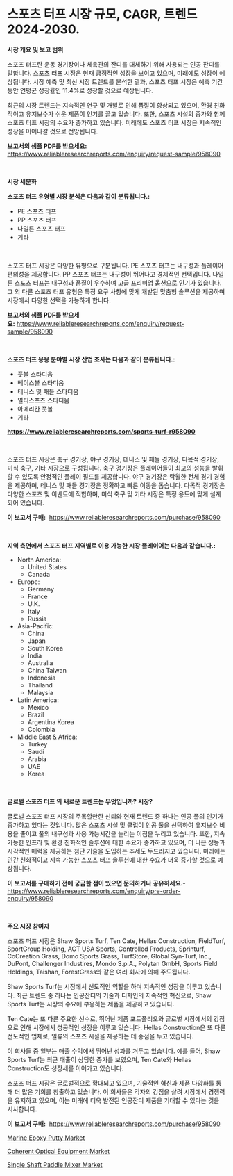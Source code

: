 <p><h1>스포츠 터프 시장 규모, CAGR, 트렌드 2024-2030.</h1></p><p><strong>시장 개요 및 보고 범위</strong></p>
<p><p>스포츠 터프란 운동 경기장이나 체육관의 잔디를 대체하기 위해 사용되는 인공 잔디를 말합니다. 스포츠 터프 시장은 현재 긍정적인 성장을 보이고 있으며, 미래에도 성장이 예상됩니다. 시장 예측 및 최신 시장 트렌드를 분석한 결과, 스포츠 터프 시장은 예측 기간 동안 연평균 성장률인 11.4%로 성장할 것으로 예상됩니다.</p><p>최근의 시장 트렌드는 지속적인 연구 및 개발로 인해 품질이 향상되고 있으며, 환경 친화적이고 유지보수가 쉬운 제품이 인기를 끌고 있습니다. 또한, 스포츠 시설의 증가와 함께 스포츠 터프 시장의 수요가 증가하고 있습니다. 미래에도 스포츠 터프 시장은 지속적인 성장을 이어나갈 것으로 전망됩니다.</p></p>
<p><strong>보고서의 샘플 PDF를 받으세요:</strong> <a href="https://www.reliableresearchreports.com/enquiry/request-sample/958090">https://www.reliableresearchreports.com/enquiry/request-sample/958090</a></p>
<p>&nbsp;</p>
<p><strong>시장 세분화</strong></p>
<p><strong>스포츠 터프 유형별 시장 분석은 다음과 같이 분류됩니다.:</strong></p>
<p><ul><li>PE 스포츠 터프</li><li>PP 스포츠 터프</li><li>나일론 스포츠 터프</li><li>기타</li></ul></p>
<p>&nbsp;</p>
<p><p>스포츠 터프 시장은 다양한 유형으로 구분됩니다. PE 스포츠 터프는 내구성과 플레이어 편의성을 제공합니다. PP 스포츠 터프는 내구성이 뛰어나고 경제적인 선택입니다. 나일론 스포츠 터프는 내구성과 품질이 우수하며 고급 프리미엄 옵션으로 인기가 있습니다. 그 외 다른 스포츠 터프 유형은 특정 요구 사항에 맞게 개발된 맞춤형 솔루션을 제공하며 시장에서 다양한 선택을 가능하게 합니다.</p></p>
<p><strong>보고서의 샘플 PDF를 받으세요:</strong>&nbsp;<a href="https://www.reliableresearchreports.com/enquiry/request-sample/958090">https://www.reliableresearchreports.com/enquiry/request-sample/958090</a></p>
<p>&nbsp;</p>
<p><strong> 스포츠 터프 응용 분야별 시장 산업 조사는 다음과 같이 분류됩니다.:</strong></p>
<p><ul><li>풋볼 스타디움</li><li>베이스볼 스타디움</li><li>테니스 및 패들 스타디움</li><li>멀티스포츠 스타디움</li><li>아메리칸 풋볼</li><li>기타</li></ul></p>
<p><strong><a href="https://www.reliableresearchreports.com/sports-turf-r958090">https://www.reliableresearchreports.com/sports-turf-r958090</a></strong></p>
<p>&nbsp;</p>
<p><p>스포츠 터프 시장은 축구 경기장, 야구 경기장, 테니스 및 패들 경기장, 다목적 경기장, 미식 축구, 기타 시장으로 구성됩니다. 축구 경기장은 플레이어들이 최고의 성능을 발휘할 수 있도록 안정적인 플레이 필드를 제공합니다. 야구 경기장은 탁월한 전체 경기 경험을 제공하며, 테니스 및 패들 경기장은 정확하고 빠른 이동을 돕습니다. 다목적 경기장은 다양한 스포츠 및 이벤트에 적합하며, 미식 축구 및 기타 시장은 특정 용도에 맞게 설계되어 있습니다.</p></p>
<p><strong>이 보고서 구매:</strong>&nbsp; <a href="https://www.reliableresearchreports.com/purchase/958090">https://www.reliableresearchreports.com/purchase/958090</a></p>
<p>&nbsp;</p>
<p><strong>지역 측면에서 스포츠 터프 지역별로 이용 가능한 시장 플레이어는 다음과 같습니다.:</strong></p>
<p><ul>
    <li>
        North America:
        <ul>
            <li>United States</li>
            <li>Canada</li>
        </ul>
    </li>
    <li>
        Europe:
        <ul>
            <li>Germany</li>
            <li>France</li>
            <li>U.K.</li>
            <li>Italy</li>
            <li>Russia</li>
        </ul>
    </li>
    <li>
        Asia-Pacific:
        <ul>
            <li>China</li>
            <li>Japan</li>
            <li>South Korea</li>
            <li>India</li>
            <li>Australia</li>
            <li>China Taiwan</li>
            <li>Indonesia</li>
            <li>Thailand</li>
            <li>Malaysia</li>
        </ul>
    </li>
    <li>
        Latin America:
        <ul>
            <li>Mexico</li>
            <li>Brazil</li>
            <li>Argentina Korea</li>
            <li>Colombia</li>
        </ul>
    </li>
    <li>
        Middle East & Africa:
        <ul>
            <li>Turkey</li>
            <li>Saudi</li>
            <li>Arabia</li>
            <li>UAE</li>
            <li>Korea</li>
        </ul>
    </li>
    </ul></p>
<p>&nbsp;</p>
<p><strong>글로벌 스포츠 터프 의 새로운 트렌드는 무엇입니까? 시장?</strong></p>
<p><p>글로벌 스포츠 터프 시장의 주목할만한 신뢰와 현재 트렌드 중 하나는 인공 풀의 인기가 증가하고 있다는 것입니다. 많은 스포츠 시설 및 클럽이 인공 풀을 선택하여 유지보수 비용을 줄이고 풀의 내구성과 사용 가능시간을 늘리는 이점을 누리고 있습니다. 또한, 지속 가능한 인프라 및 환경 친화적인 솔루션에 대한 수요가 증가하고 있으며, 더 나은 성능과 시각적인 매력을 제공하는 첨단 기술을 도입하는 추세도 두드러지고 있습니다. 미래에는 인간 친화적이고 지속 가능한 스포츠 터프 솔루션에 대한 수요가 더욱 증가할 것으로 예상됩니다.</p></p>
<p><strong>이 보고서를 구매하기 전에 궁금한 점이 있으면 문의하거나 공유하세요.</strong>- <a href="https://www.reliableresearchreports.com/enquiry/pre-order-enquiry/958090">https://www.reliableresearchreports.com/enquiry/pre-order-enquiry/958090</a></p>
<p>&nbsp;</p>
<p><strong>주요 시장 참여자</strong></p>
<p><p>스포츠 퍼프 시장은 Shaw Sports Turf, Ten Cate, Hellas Construction, FieldTurf, SportGroup Holding, ACT USA Sports, Controlled Products, Sprinturf, CoCreation Grass, Domo Sports Grass, TurfStore, Global Syn-Turf, Inc., DuPont, Challenger Industires, Mondo S.p.A., Polytan GmbH, Sports Field Holdings, Taishan, ForestGrass와 같은 여러 회사에 의해 주도됩니다. </p><p>Shaw Sports Turf는 시장에서 선도적인 역할을 하며 지속적인 성장을 이루고 있습니다. 최근 트렌드 중 하나는 인공잔디의 기술과 디자인의 지속적인 혁신으로, Shaw Sports Turf는 시장의 수요에 부응하는 제품을 제공하고 있습니다. </p><p>Ten Cate는 또 다른 주요한 선수로, 뛰어난 제품 포트폴리오와 글로벌 시장에서의 강점으로 인해 시장에서 성공적인 성장을 이루고 있습니다. Hellas Construction은 또 다른 선도적인 업체로, 일류의 스포츠 시설을 제공하는 데 중점을 두고 있습니다. </p><p>이 회사들 중 일부는 매출 수익에서 뛰어난 성과를 거두고 있습니다. 예를 들어, Shaw Sports Turf는 최근 매출이 상당한 증가를 보였으며, Ten Cate와 Hellas Construction도 성장세를 이어가고 있습니다. </p><p>스포츠 퍼프 시장은 글로벌적으로 확대되고 있으며, 기술적인 혁신과 제품 다양화를 통해 더 많은 기회를 창출하고 있습니다. 이 회사들은 각자의 강점을 살려 시장에서 경쟁력을 유지하고 있으며, 이는 미래에 더욱 발전된 인공잔디 제품을 기대할 수 있다는 것을 시사합니다.</p></p>
<p><strong>이 보고서 구매:</strong>&nbsp;&nbsp;<a href="https://www.reliableresearchreports.com/purchase/958090">https://www.reliableresearchreports.com/purchase/958090</a></p>
<p><p><a href="https://sore-arch-6db.notion.site/Marine-Epoxy-Putty-Market-Size-Share-Trends-Analysis-Report-By-Material-By-Type-By-End-user-By-97dcebda06734c85b6d6aa0a7bb052eb">Marine Epoxy Putty Market</a></p><p><a href="https://github.com/ChiragRP21/Market-Research-Report-List-4/blob/main/coherent-optical-equipment-market.md">Coherent Optical Equipment Market</a></p><p><a href="https://view.publitas.com/reportprime-1/global-single-shaft-paddle-mixer-market-size-and-market-trends-insights-and-projections-from-2024-to-2031/">Single Shaft Paddle Mixer Market</a></p></p>